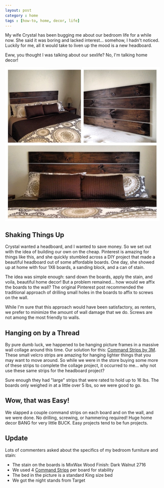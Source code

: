 ```yaml
---
layout: post
category : home
tags : [how-to, home, decor, life]
---
```


My wife Crystal has been bugging me about our bedroom life for a while now. She
said it was boring and lacked interest... somehow, I hadn't noticed. Luckily for
me, all it would take to liven up the mood is a new headboard.

Eww, you thought I was talking about our sexlife? No, I'm talking home decor!

![Headboard](/assets/images/headboard.JPG "The Finished Product")

Shaking Things Up
-----------------
Crystal wanted a headboard, and I wanted to save money. So we set out with the
idea of building our own on the cheap. Pinterest is amazing for things like this,
and she quickly stumbled across a DIY project that made a beautiful headboard
out of some affordable boards. One day, she showed up at home with four 1X6
boards, a sanding block, and a can of stain.

The idea was simple enough: sand down the boards, apply the stain, and voila,
beautiful home decor! But a problem remained... how would we affix the boards to
the wall? The original Pinterest post recommended the traditional approach of
drilling small holes in the boards to affix to screws on the wall.

While I'm sure that this approach would have been satisfactory, as renters, we
prefer to minimize the amount of wall damage that we do. Screws are not among the
most friendly to walls.

Hanging on by a Thread
----------------------
By pure dumb luck, we happened to be hanging picture frames in a massive wall
collage around this time. Our solution for this:
[Command Strips by 3M](http://amzn.to/NkMTFm). These small
velcro strips are amazing for hanging lighter things that you may want to move
around. So while we were in the store buying some more of these strips to complete
the collage project, it occurred to me... why not use these same strips for the
headboard project?

Sure enough they had "large" strips that were rated to hold up to 16 lbs. The
boards only weighed in at a little over 5 lbs, so we were good to go.

Wow, that was Easy!
-------------------
We slapped a couple command strips on each board and on the wall, and we were
done. No drilling, screwing, or hammering required! Huge home decor BANG for
very little BUCK. Easy projects tend to be fun projects.

Update
------
Lots of commenters asked about the specifics of my bedroom furniture  and stain:
- The stain on the boards is MixWax Wood Finish: Dark Walnut 2716
- We used 4 [Command Strips](http://amzn.to/NkMTFm) per board for stability
- The bed in the picture is a standard King size bed
- We got the night stands from Target